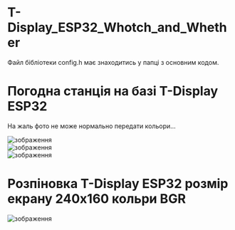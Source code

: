 # T-Display_ESP32_Whotch_and_Whether
  
Файл бібліотеки config.h має знаходитись у папці з основним кодом.
  
# Погодна станція на базі T-Display ESP32  
На жаль фото не може нормально передати кольори...

![зображення](https://github.com/user-attachments/assets/aca3feb2-a739-4eb9-975d-51df437bfe12)  
![зображення](https://github.com/user-attachments/assets/d12fb115-929c-46f2-858b-a4e1524f2c0f)  
![зображення](https://github.com/user-attachments/assets/f99665ef-e9b7-457e-a70d-73ed3f8af840)

# Розпіновка T-Display ESP32 розмір екрану 240х160 кольри BGR
![зображення](https://github.com/user-attachments/assets/40258801-92c7-4eec-a5c1-12664152df10)

